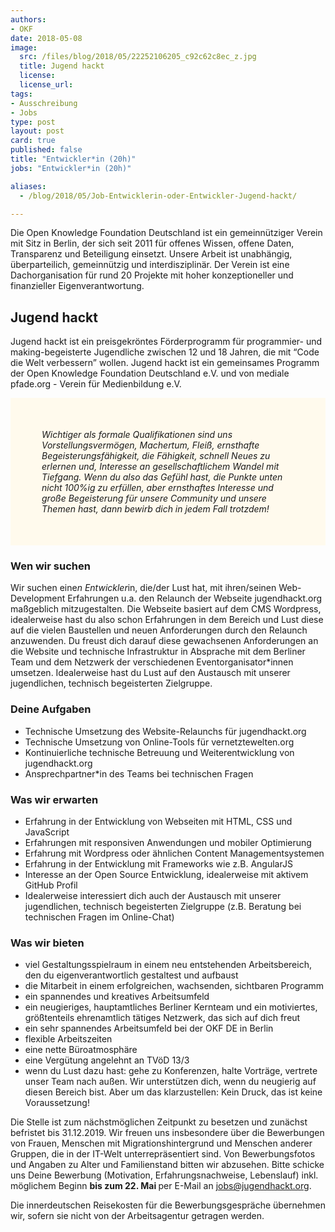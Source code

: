 ```yaml
---
authors: 
- OKF
date: 2018-05-08
image:
  src: /files/blog/2018/05/22252106205_c92c62c8ec_z.jpg
  title: Jugend hackt 
  license: 
  license_url: 
tags:
- Ausschreibung
- Jobs
type: post
layout: post
card: true
published: false
title: "Entwickler*in (20h)"
jobs: "Entwickler*in (20h)"

aliases:
  - /blog/2018/05/Job-Entwicklerin-oder-Entwickler-Jugend-hackt/

---
```


Die Open Knowledge Foundation Deutschland ist ein gemeinnütziger Verein mit Sitz in Berlin, der sich seit 2011 für offenes Wissen, offene Daten, Transparenz und Beteiligung einsetzt. Unsere Arbeit ist unabhängig, überparteilich, gemeinnützig und interdisziplinär. Der Verein ist eine Dachorganisation für rund 20 Projekte mit hoher konzeptioneller und finanzieller Eigenverantwortung. 

## Jugend hackt
Jugend hackt ist ein preisgekröntes Förderprogramm für programmier- und making-begeisterte Jugendliche zwischen 12 und 18 Jahren, die mit “Code die Welt verbessern” wollen. Jugend hackt ist ein gemeinsames Programm der Open Knowledge Foundation Deutschland e.V. und von mediale pfade.org - Verein für Medienbildung e.V.

<p style="background-color: #fffaed; padding: 50px;">
   <i>Wichtiger als formale Qualifikationen sind uns Vorstellungsvermögen, Machertum, Fleiß, ernsthafte Begeisterungsfähigkeit, die Fähigkeit, schnell Neues zu erlernen und, Interesse an gesellschaftlichem Wandel mit Tiefgang. Wenn du also das Gefühl hast, die Punkte unten nicht 100%ig zu erfüllen, aber ernsthaftes Interesse und große Begeisterung für unsere Community und unsere Themen hast, dann bewirb dich in jedem Fall trotzdem!</i>
</p>

### Wen wir suchen
Wir suchen eine*n Entwickler*in, die/der Lust hat, mit ihren/seinen Web-Development Erfahrungen u.a. den Relaunch der Webseite jugendhackt.org maßgeblich mitzugestalten. Die Webseite basiert auf dem CMS Wordpress, idealerweise hast du also schon Erfahrungen in dem Bereich und Lust diese auf die vielen Baustellen und neuen Anforderungen durch den Relaunch anzuwenden. Du freust dich darauf diese gewachsenen Anforderungen an die Website und technische Infrastruktur in Absprache mit dem Berliner Team und dem Netzwerk der verschiedenen Eventorganisator*innen umsetzen. Idealerweise hast du Lust auf den Austausch mit unserer jugendlichen, technisch begeisterten Zielgruppe.

### Deine Aufgaben
* Technische Umsetzung des Website-Relaunchs für jugendhackt.org
* Technische Umsetzung von Online-Tools für vernetztewelten.org
* Kontinuierliche technische Betreuung und Weiterentwicklung von jugendhackt.org
* Ansprechpartner*in des Teams bei technischen Fragen

### Was wir erwarten
* Erfahrung in der Entwicklung von Webseiten mit HTML, CSS und JavaScript
* Erfahrungen mit responsiven Anwendungen und mobiler Optimierung
* Erfahrung mit Wordpress oder ähnlichen Content Managementsystemen
* Erfahrung in der Entwicklung mit Frameworks wie z.B. AngularJS
* Interesse an der Open Source Entwicklung, idealerweise mit aktivem GitHub Profil
* Idealerweise interessiert dich auch der Austausch mit unserer jugendlichen, technisch begeisterten Zielgruppe (z.B. Beratung bei technischen Fragen im Online-Chat)

### Was wir bieten
* viel Gestaltungsspielraum in einem neu entstehenden Arbeitsbereich, den du eigenverantwortlich gestaltest und aufbaust
* die Mitarbeit in einem erfolgreichen, wachsenden, sichtbaren Programm
* ein spannendes und kreatives Arbeitsumfeld
* ein neugieriges, hauptamtliches Berliner Kernteam und ein motiviertes, größtenteils ehrenamtlich tätiges Netzwerk, das sich auf dich freut
* ein sehr spannendes Arbeitsumfeld bei der OKF DE in Berlin
* flexible Arbeitszeiten
* eine nette Büroatmosphäre
* eine Vergütung angelehnt an TVöD 13/3
* wenn du Lust dazu hast: gehe zu Konferenzen, halte Vorträge, vertrete unser Team nach außen. Wir unterstützen dich, wenn du neugierig auf diesen Bereich bist. Aber um das klarzustellen: Kein Druck, das ist keine Voraussetzung!
    
Die Stelle ist zum nächstmöglichen Zeitpunkt zu besetzen und zunächst befristet bis 31.12.2019. Wir freuen uns insbesondere über die Bewerbungen von Frauen, Menschen mit Migrationshintergrund und Menschen anderer Gruppen, die in der IT-Welt unterrepräsentiert sind. Von Bewerbungsfotos und Angaben zu Alter und Familienstand bitten wir abzusehen.
Bitte schicke uns Deine Bewerbung (Motivation, Erfahrungsnachweise, Lebenslauf) inkl. möglichem Beginn <b> bis zum 22. Mai </b>  per E-Mail an jobs@jugendhackt.org.

Die innerdeutschen Reisekosten für die Bewerbungsgespräche übernehmen wir, sofern sie nicht von der Arbeitsagentur getragen werden. 
